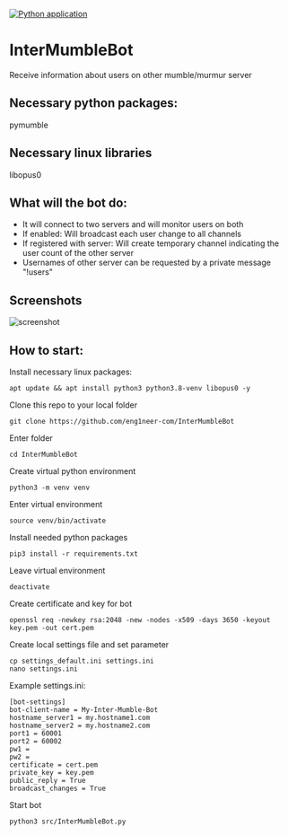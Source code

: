 [![Python application](https://github.com/eng1neer-com/InterMumbleBot/actions/workflows/python-app.yml/badge.svg)](https://github.com/eng1neer-com/InterMumbleBot/actions/workflows/python-app.yml)

# InterMumbleBot
Receive information about users on other mumble/murmur server

## Necessary python packages:
pymumble

## Necessary linux libraries
libopus0

## What will the bot do:
- It will connect to two servers and will monitor users on both
- If enabled: Will broadcast each user change to all channels
- If registered with server: Will create temporary channel indicating the user count of the other server
- Usernames of other server can be requested by a private message "!users"

## Screenshots
![screenshot](https://user-images.githubusercontent.com/97258440/159071121-7138c67a-736f-4083-95a4-cd59942ac423.PNG)

## How to start:
Install necessary linux packages:
```
apt update && apt install python3 python3.8-venv libopus0 -y
```
Clone this repo to your local folder
```
git clone https://github.com/eng1neer-com/InterMumbleBot
```
Enter folder
```
cd InterMumbleBot
```
Create virtual python environment
```
python3 -m venv venv
```
Enter virtual environment
```
source venv/bin/activate
```
Install needed python packages
```
pip3 install -r requirements.txt
```
Leave virtual environment
```
deactivate
```
Create certificate and key for bot
```
openssl req -newkey rsa:2048 -new -nodes -x509 -days 3650 -keyout key.pem -out cert.pem
```
Create local settings file and set parameter
```
cp settings_default.ini settings.ini
nano settings.ini
```
Example settings.ini:
```
[bot-settings]
bot-client-name = My-Inter-Mumble-Bot
hostname_server1 = my.hostname1.com
hostname_server2 = my.hostname2.com
port1 = 60001
port2 = 60002
pw1 =
pw2 =
certificate = cert.pem
private_key = key.pem
public_reply = True
broadcast_changes = True
```
Start bot
```
python3 src/InterMumbleBot.py
```

